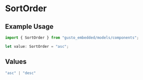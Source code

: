 # SortOrder

## Example Usage

```typescript
import { SortOrder } from "gusto_embedded/models/components";

let value: SortOrder = "asc";
```

## Values

```typescript
"asc" | "desc"
```